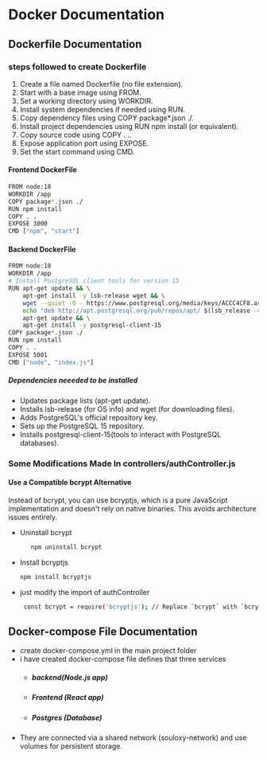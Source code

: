 # Docker Documentation 
## Dockerfile Documentation 
### steps followed to create Dockerfile
1. Create a file named Dockerfile (no file extension). 
2. Start with a base image using FROM. 
3. Set a working directory using WORKDIR. 
4. Install system dependencies if needed using RUN. 
5. Copy dependency files using COPY package*.json ./. 
6. Install project dependencies using RUN npm install (or equivalent). 
7. Copy source code using COPY . .. 
8. Expose application port using EXPOSE. 
9. Set the start command using CMD.
#### Frontend DockerFile
``` bash
FROM node:18
WORKDIR /app
COPY package*.json ./
RUN npm install
COPY . .
EXPOSE 3000
CMD ["npm", "start"]
```
#### Backend DockerFile 
``` bash
FROM node:18
WORKDIR /app
# Install PostgreSQL client tools for version 15
RUN apt-get update && \
    apt-get install -y lsb-release wget && \
    wget --quiet -O - https://www.postgresql.org/media/keys/ACCC4CF8.asc | apt-key add - && \
    echo "deb http://apt.postgresql.org/pub/repos/apt/ $(lsb_release -cs)-pgdg main" > /etc/apt/sources.list.d/pgdg.list && \
    apt-get update && \
    apt-get install -y postgresql-client-15
COPY package*.json ./
RUN npm install
COPY . .
EXPOSE 5001
CMD ["node", "index.js"]
```
##### Dependencies neeeded to be installed
* Updates package lists (apt-get update).
* Installs lsb-release (for OS info) and wget (for downloading files).
* Adds PostgreSQL's official repository key.
* Sets up the PostgreSQL 15 repository.
* Installs postgresql-client-15(tools to interact with PostgreSQL databases).
### Some Modifications Made In controllers/authController.js
#### Use a Compatible bcrypt Alternative 
Instead of bcrypt, you can use bcryptjs, which is a pure JavaScript implementation and doesn't rely on native binaries. This avoids architecture issues entirely. 
*  Uninstall bcrypt
   ```bash 
      npm uninstall bcrypt
   ```
* Install bcryptjs
  ```bash
  npm install bcryptjs
  ```
* just modify the import of authController
  ``` bash
   const bcrypt = require('bcryptjs'); // Replace `bcrypt` with `bcryptjs`
  ```
## Docker-compose File Documentation
* create docker-compose.yml in the main project folder
* i have created docker-compose file defines that three services
    * ##### backend(Node.js app)
    * ##### Frontend (React app)
    * ##### Postgres (Database)
* They are connected via a shared network (souloxy-network) and use volumes for persistent storage.
